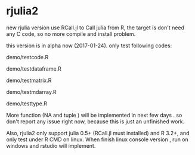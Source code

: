 # rjulia2
new rjulia version use RCall.jl to Call julia from R, the target is don't need any C code, so no more compile and install problem.

this version is in alpha now (2017-01-24).  only test following codes:

demo/testcode.R

demo/testdataframe.R

demo/testmatrix.R

demo/testmdarray.R

demo/testtype.R

More function (NA and tuple ) will be implemented in next few days . so don't report any issue right now, because this is just an unfinished work.


Also, rjulia2 only support julia 0.5+ (RCall.jl must installed) and R 3.2+, and only test under R CMD on linux. When finish linux console version , run on windows and rstudio will implement.



